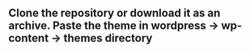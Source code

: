 ## Clone the repository or download it as an archive. Paste the theme in wordpress -> wp-content -> themes directory
